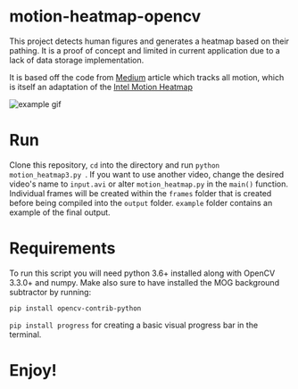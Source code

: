 # motion-heatmap-opencv
This project detects human figures and generates a heatmap based on their pathing. 
It is a proof of concept and limited in current application due to a lack of data storage implementation. 

It is based off the code from [Medium](https://medium.com/p/fd806e8a2340) article which tracks all motion, which is itself an adaptation of the [Intel Motion Heatmap](https://github.com/intel-iot-devkit/python-cv-samples/tree/master/examples/motion-heatmap)

![example gif](./example/output.gif)

# Run
Clone this repository, `cd` into the directory and run `python motion_heatmap3.py `. 
If you want to use another video, change the desired video's name to `input.avi` or alter `motion_heatmap.py` in the `main()` function.
Individual frames will be created within the `frames` folder that is created before being compiled into the `output` folder.
`example` folder contains an example of the final output. 

# Requirements
To run this script you will need python 3.6+ installed along with OpenCV 3.3.0+ and numpy.
Make also sure to have installed the MOG background subtractor by running:

`pip install opencv-contrib-python`

`pip install progress` for creating a basic visual progress bar in the terminal. 

# Enjoy!
